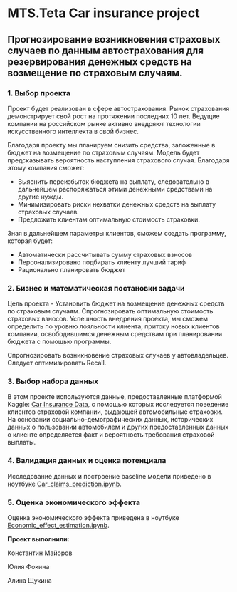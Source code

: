# MTS.Teta Сar insurance project

## Прогнозирование возникновения страховых случаев по данным автострахования для резервирования денежных средств на возмещение по страховым случаям.

### 1.  Выбор проекта

Проект будет реализован в сфере автострахования. Рынок страхования демонстрирует свой рост на протяжении  последних 10 лет. Ведущие компании на российском рынке активно внедряют технологии искусственного интеллекта в свой бизнес.

Благодаря проекту мы планируем снизить средства, заложенные в бюджет на возмещение по страховым случаям. Модель будет предсказывать вероятность наступления страхового случая. Благодаря этому компания сможет:
* Выяснить переизбыток бюджета на выплату, следовательно в дальнейшем распоряжаться этими денежными средствами на другие нужды. 
* Минимизировать риски нехватки денежных средств на выплату страховых случаев.
* Предложить клиентам оптимальную стоимость страховки.

Зная в дальнейшем параметры клиентов, сможем создать программу, которая будет:
* Автоматически рассчитывать сумму страховых взносов
* Персонализировано подбирать клиенту лучший тариф
* Рационально планировать бюджет
 
### 2.  Бизнес и математическая постановки задачи

Цель проекта - Установить бюджет на возмещение денежных средств по страховым случаям. Спрогнозировать оптимальную стоимость страховых взносов.
Успешность внедрения проекта, мы сможем определить по уровню лояльности клиента, притоку новых клиентов компании, освободившимся денежным средствам при планировании бюджета с помощью программы.

Спрогнозировать возникновение страховых случаев у автовладельцев.
Следует оптимизировать Recall.

### 3.  Выбор набора данных

В этом проекте используются данные, предоставленные платформой Kaggle: [Car Insurance Data](https://www.kaggle.com/sagnik1511/car-insurance-data), с помощью которых исследуется поведение клиентов страховой компании, выдающей автомобильные страховки. На основании социально-демографических данных, исторических данных о пользовании автомобилем и других предоставленных данных о клиенте определяется факт и вероятность требования страховой выплаты.

### 4.  Валидация данных и оценка потенциала

Исследование данных и построение baseline модели приведено в ноутбуке [Car_claims_prediction.ipynb](https://github.com/alinashchukina/MTS.Teta_car_insurance_project/blob/main/Car_claims_prediction.ipynb).

### 5.  Оценка экономического эффекта

Оценка экономического эффекта приведена в ноутбуке [Economic_effect_estimation.ipynb](https://github.com/alinashchukina/MTS.Teta_car_insurance_project/blob/main/Economic_effect_estimation.ipynb).

**Проект выполнили:**

Константин Майоров

Юлия Фокина

Алина Щукина
